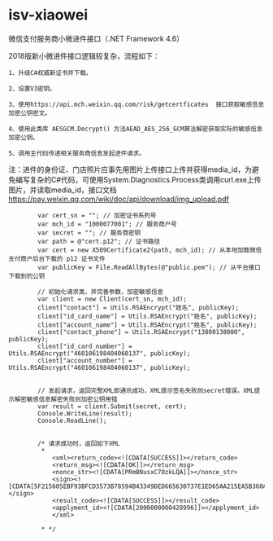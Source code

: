 # isv-xiaowei
微信支付服务商小微进件接口（.NET Framework 4.6）

2018版新小微进件接口逻辑较复杂，流程如下：

	1、升级CA权威新证书并下载。

	2、设置V3密钥。

	3、使用https://api.mch.weixin.qq.com/risk/getcertficates  接口获取敏感信息加密公钥密文。

	4、使用此类库 AESGCM.Decrypt() 方法AEAD_AES_256_GCM算法解密获取实际的敏感信息加密公钥。

	5、调用主代码传递相关服务商信息发起进件请求。
          

注：进件的身份证、门店照片应事先用图片上传接口上传并获得media_id，为避免编写复杂的C#代码，可使用System.Diagnostics.Process类调用curl.exe上传图片，并读取media_id，接口文档 https://pay.weixin.qq.com/wiki/doc/api/download/img_upload.pdf

            var cert_sn = ""; // 加密证书系列号
            var mch_id = "1000077001"; // 服务商户号
            var secret = ""; // 服务商密钥
            var path = @"cert.p12"; // 证书路径
            var cert = new X509Certificate2(path, mch_id); // 从本地加载微信支付商户后台下载的 p12 证书文件
            var publicKey = File.ReadAllBytes(@"public.pem"); // 从平台接口下载到的公钥

            // 初始化请求类，并完善参数，加密敏感信息
            var client = new Client(cert_sn, mch_id);
            client["contact"] = Utils.RSAEncrypt("姓名", publicKey);
            client["id_card_name"] = Utils.RSAEncrypt("姓名", publicKey);
            client["account_name"] = Utils.RSAEncrypt("姓名", publicKey);
            client["contact_phone"] = Utils.RSAEncrypt("13800138000", publicKey);
            client["id_card_number"] = Utils.RSAEncrypt("460106198404060137", publicKey);
            client["account_number"] = Utils.RSAEncrypt("460106198404060137", publicKey);


            // 发起请求，返回完整XML即通讯成功，XML提示签名失败则secret错误，XML提示解密敏感信息解密失败则加密公钥用错 
            var result = client.Submit(secret, cert);
            Console.WriteLine(result);
            Console.ReadLine();


            /* 请求成功时，返回如下XML
             * 
                <xml><return_code><![CDATA[SUCCESS]]></return_code>
                <return_msg><![CDATA[OK]]></return_msg>
                <nonce_str><![CDATA[PRmBNusxC7OzkLQA]]></nonce_str>
                <sign><![CDATA[5F215605EBF93BFCD3573B78594B43349DED665630737E1ED65AA215EA5B360A]]></sign>
                <result_code><![CDATA[SUCCESS]]></result_code>
                <applyment_id><![CDATA[2000000000428996]]></applyment_id>
                </xml>
 
             * */
